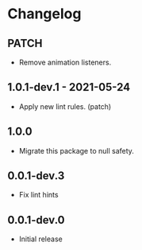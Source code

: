 # Changelog

## PATCH

* Remove animation listeners.

## 1.0.1-dev.1 - 2021-05-24

* Apply new lint rules. (patch)

## 1.0.0

* Migrate this package to null safety.

## 0.0.1-dev.3

* Fix lint hints

## 0.0.1-dev.0

* Initial release
